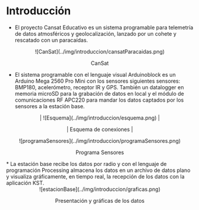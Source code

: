 # Introducción

* El proyecto Cansat Educativo es un sistema programable para telemetría de datos atmosféricos y geolocalización, lanzado por un cohete y rescatado con un paracaídas.

<center>
![CanSat](../img/introduccion/cansatParacaidas.png)

CanSat
</center>

*  El sistema programable con el lenguaje visual Arduinoblock es un Arduino Mega 2560 Pro Mini con los sensores siguientes sensores: BMP180, acelerómetro, receptor IR y GPS. También un datalogger en memoria microSD para la grabación de datos en local y el módulo de comunicaciones RF APC220 para mandar los datos captados por los sensores a la estación base.

<center>
| ![Esquema](../img/introduccion/esquema.png) |

| Esquema de conexiones |
</center>

<center>
![programaSensores](../img/introduccion/programaSensores.png)

Programa Sensores 
</center>
* La estación base recibe los datos por radio y  con el lenguaje de programación Processing almacena los datos en un archivo de datos plano y visualiza gráficamente, en tiempo real, la recepción de los datos con la aplicación KST.

<center>
![estacionBase](../img/introduccion/graficas.png)

Presentación y gráficas de los datos
</center>
